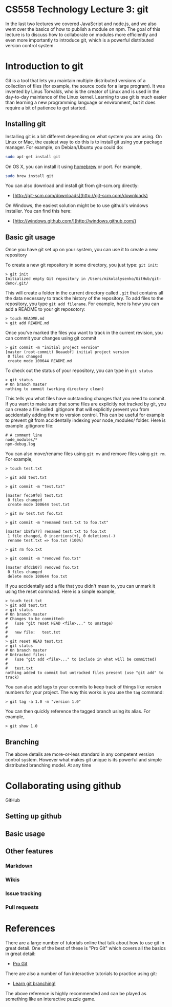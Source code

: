 CS558 Technology Lecture 3: git
===============================
In the last two lectures we covered JavaScript and node.js, and we also went over the basics of how to publish a module on npm.  The goal of this lecture is to discuss how to collaborate on modules more efficiently and even more importantly to introduce git, which is a powerful distributed version control system.

Introduction to git
===================
Git is a tool that lets you maintain multiple distributed versions of a collection of files (for example, the source code for a large program).  It was invented by Linus Torvalds, who is the creator of Linux and is used in the day-to-day maintence of the Linux kernel.  Learning to use git is much easier than learning a new programming language or environment, but it does require a bit of patience to get started.

## Installing git
Installing git is a bit different depending on what system you are using.  On Linux or Mac, the easiest way to do this is to install git using your package manager.  For example, on Debian/Ubuntu you could do:

```sh
sudo apt-get install git
```

On OS X, you can install it using [homebrew](http://brew.sh/) or port.  For example,

```sh
sudo brew install git
```

You can also download and install git from git-scm.org directly:

* [http://git-scm.com/downloads](http://git-scm.com/downloads)

On Windows, the easiest solution might be to use github's windows installer.  You can find this here:

* [http://windows.github.com/](http://windows.github.com/)

## Basic git usage
Once you have git set up on your system, you can use it to create a new repository

To create a new git repository in some directory, you just type:  `git init`:

```
> git init
Initialized empty Git repository in /Users/mikolalysenko/GitHub/git-demo/.git/
```

This will create a folder in the current directory called `.git` that contains all the data necessary to track the history of the repository.  To add files to the repository, you type `git add filename`.  For example, here is how you can add a README to your git reposotory:

```
> touch README.md
> git add README.md
```

Once you've marked the files you want to track in the current revision, you can commit your changes using git commit

```
> git commit -m "initial project version"
[master (root-commit) 8eaaebf] initial project version
 0 files changed
 create mode 100644 README.md
```

To check out the status of your repository, you can type in `git status`

```
> git status
# On branch master
nothing to commit (working directory clean)
```

This tells you what files have outstanding changes that you need to commit.  If you want to make sure that some files are explicitly not tracked by git, you can create a file called .gitignore that will explicitly prevent you from accidentally adding them to version control.  This can be useful for example to prevent git from accidentally indexing your node_modules/ folder.  Here is example .gitignore file:

```
# A comment line
node_modules/*
npm-debug.log
```

You can also move/rename files using `git mv` and remove files using `git rm`.  For example,

```
> touch test.txt

> git add test.txt

> git commit -m "test.txt"

[master fec59f0] test.txt
 0 files changed
 create mode 100644 test.txt

> git mv test.txt foo.txt

> git commit -m "renamed test.txt to foo.txt"

[master 1b8fa77] renamed test.txt to foo.txt
 1 file changed, 0 insertions(+), 0 deletions(-)
 rename test.txt => foo.txt (100%)

> git rm foo.txt

> git commit -m "removed foo.txt"

[master dfdcb07] removed foo.txt
 0 files changed
 delete mode 100644 foo.txt
```

If you accidentally add a file that you didn't mean to, you can unmark it using the reset command.  Here is a simple example,

```
> touch test.txt
> git add test.txt
> git status
# On branch master
# Changes to be committed:
#   (use "git reset HEAD <file>..." to unstage)
#
#	new file:   test.txt
#
> git reset HEAD test.txt
> git status
# On branch master
# Untracked files:
#   (use "git add <file>..." to include in what will be committed)
#
#	test.txt
nothing added to commit but untracked files present (use "git add" to track)
```

You can also add tags to your commits to keep track of things like version numbers for your project.  The way this works is you use the `tag` command:

```
> git tag -a 1.0 -m "version 1.0"
```

You can then quickly reference the tagged branch using its alias.  For example,

```
> git show 1.0
```

## Branching
The above details are more-or-less standard in any competent version control system.  However what makes git unique is its powerful and simple distributed branching model.  At any time 


Collaborating using github
==========================
GitHub 

## Setting up github

## Basic usage

## Other features

### Markdown

### Wikis

### Issue tracking

### Pull requests



References
==========
There are a large number of tutorials online that talk about how to use git in great detail.  One of the best of these is "Pro Git" which covers all the basics in great detail:

* [Pro Git](http://git-scm.com/book)

There are also a number of fun interactive tutorials to practice using git:

* [Learn git branching!](http://pcottle.github.io/learnGitBranching/)

The above reference is highly recommended and can be played as something like an interactive puzzle game.

